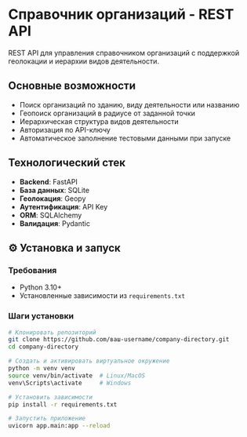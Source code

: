 #  Справочник организаций - REST API

REST API для управления справочником организаций с поддержкой геолокации и иерархии видов деятельности.

##  Основные возможности
- Поиск организаций по зданию, виду деятельности или названию
- Геопоиск организаций в радиусе от заданной точки
- Иерархическая структура видов деятельности
- Авторизация по API-ключу
- Автоматическое заполнение тестовыми данными при запуске

##  Технологический стек
- **Backend**: FastAPI
- **База данных**: SQLite
- **Геолокация**: Geopy
- **Аутентификация**: API Key
- **ORM**: SQLAlchemy
- **Валидация**: Pydantic

## ⚙ Установка и запуск

### Требования
- Python 3.10+
- Установленные зависимости из `requirements.txt`

### Шаги установки
```bash
# Клонировать репозиторий
git clone https://github.com/ваш-username/company-directory.git
cd company-directory

# Создать и активировать виртуальное окружение
python -m venv venv
source venv/bin/activate  # Linux/MacOS
venv\Scripts\activate     # Windows

# Установить зависимости
pip install -r requirements.txt

# Запустить приложение
uvicorn app.main:app --reload
